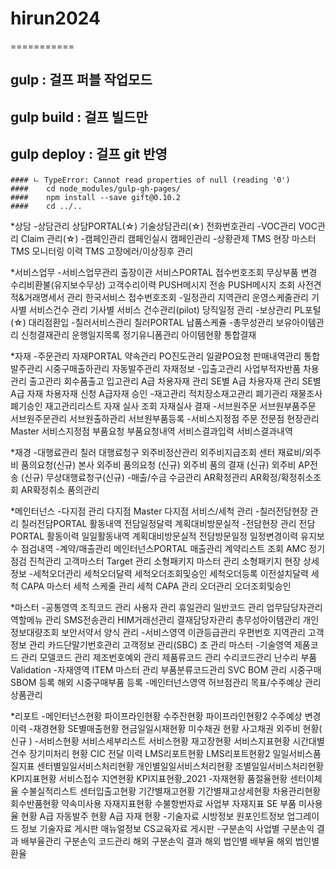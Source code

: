 # hirun2024
===========

## gulp : 걸프 퍼블 작업모드

## gulp build : 걸프 빌드만

## gulp deploy : 걸프 git 반영
```
#### ㄴ TypeError: Cannot read properties of null (reading '0') 
####    cd node_modules/gulp-gh-pages/ 
####    npm install --save gift@0.10.2 
####    cd ../.. 
```






*상담
-상담관리
	상담PORTAL(☆)
	기술상담관리(☆)
	전화번호관리
-VOC관리
	VOC관리
	Claim 관리(☆)
-캠페인관리
	캠페인실시
	캠페인관리
-상황관제
	TMS 현장 마스터
	TMS 모니터링 이력
	TMS 고장에러/이상징후 관리

*서비스업무
-서비스업무관리
	출장이관
	서비스PORTAL
	접수번호조회
	무상부품 변경
	수리비환불(유지보수무상)
	고객수리이력
	PUSH메시지 전송
	PUSH메시지 조회
	사전견적&amp;거래명세서 관리
	한국서비스 접수번호조회
-일정관리
	지역관리
	운영스케줄관리
	기사별 서비스건수 관리
	기사별 서비스 건수관리(pilot)
	당직일정 관리
-보상관리
	PL포털(☆)
	대리점환입
-칠러서비스관리
	칠러PORTAL
	납품스케쥴
-총무성관리
	보유아이템관리
	신청결재관리
	운행일지목록
	정기유니폼관리
	아이템현황
	통합결재

*자재
-주문관리
	자재PORTAL
	약속관리
	PO진도관리
	일괄PO요청
	판매내역관리
	통합발주관리
	시중구매출하관리
	자동발주관리
	자재정보
-입출고관리
	사업부적자반품
	차용관리
	출고관리
	회수품출고
	입고관리
	A급 차용자재 관리
	SE별 A급 차용자재 관리
	SE별 A급 자재 차용자재 신청
	A급자재 승인
-재고관리
	적치장소재고관리
	폐기관리
	재물조사
	폐기승인
	재고관리리스트
	자재 실사 조회
	자재실사 결재
-서브원주문
	서브원부품주문
	서브원주문관리
	서브원출하관리
	서브원부품등록
-서비스지정점 주문
	전문점 현장관리 Master
	서비스지정점 부품요청
	부품요청내역
	서비스결과입력
	서비스결과내역

*재경
-대행료관리
	칠러 대행료청구
	외주비정산관리
	외주비지급조회
	센터 재료비/외주비 품의요청(신규)
	본사 외주비 품의요청 (신규)
	외주비 품의 결재 (신규)
	외주비 AP전송 (신규)
	무상대행료청구(신규)
-매출/수금
	수금관리
	AR확정관리
	AR확정/확정취소조회
	AR확정취소 품의관리
	
*메인터넌스
-다지점 관리
	다지점 Master
	다지점 서비스/세척 관리
-칠러전담현장 관리
	칠러전담PORTAL
	활동내역
	전담일정달력
	계획대비방문실적
-전담현장 관리
	전담 PORTAL
	활동이력
	일일활동내역
	계획대비방문실적
	전담방문일정
	일정변경이력
	유지보수 점검내역
-계약/매출관리
	메인터넌스PORTAL
	매출관리
	계약리스트 조회
	AMC 정기점검 진척관리
	고객마스터
	Target 관리
	소형패키지 마스터 관리
	소형패키지 현장 상세정보
-세척오더관리
	세척오더달력
	세척오더조회및승인
	세척오더등록
	이전설치달력
	세척 CAPA 마스터
	세척 스케줄 관리
	세척 CAPA 관리
	오더관리
	오더조회및승인</a>
	
*마스터
-공통영역
	조직코드 관리
	사용자 관리
	휴일관리
	일반코드 관리
	업무담당자관리
	역할메뉴 관리
	SMS전송관리
	HIM거래선관리
	결재담당자관리
	총무성아이템관리
	개인정보대량조회
	보안서약서 양식 관리
-서비스영역
	이관등급관리
	우편번호 지역관리
	고객정보 관리
	카드단말기번호관리
	고객정보 관리(SBC)
	조 관리 마스터
-기술영역
	제품코드 관리
	모델코드 관리
	제조번호예외 관리
	제품류코드 관리
	수리코드관리
	난수리 부품 Validation
-자재영역
	ITEM 마스터 관리
	부품분류코드관리
	SVC BOM 관리
	시중구매SBOM 등록
	해외 시중구매부품 등록
-메인터넌스영역
	허브점관리
	목표/수주예상 관리
	상품관리

*리포트
-메인터넌스현황
	파이프라인현황
	수주잔현황
	파이프라인현황2
	수주예상 변경이력
-재경현황
	SE별매출현황
	현금일일시재현황
	미수채권 현황
	사고채권
	외주비 현황( 신규 )
-서비스현황
	서비스세부리스트
	서비스현황
	재고장현황
	서비스지표현황
	시간대별 건수
	장기미처리 현황
	CIC 전달 이력
	LMS리포트현황
	LMS리포트현황2
	일일서비스품질지표
	센터별일일서비스처리현황
	개인별일일서비스처리현황
	조별일일서비스처리현황
	KPI지표현황
	서비스접수 지연현황
	KPI지표현황_2021
-자재현황
	품절율현황
	센터이체율
	수불실적리스트
	센터입출고현황
	기간별재고현황
	기간별재고상세현황
	차용관리현황
	회수반품현황
	약속미사용
	자재지표현황
	수불항번자료
	사업부 자재지표
	SE 부품 미사용율 현황
	A급 자동발주 현황
	A급 자재 현황
-기술자료
	시방정보
	원포인트정보
	업그레이드 정보
	기술자료 게시판
	매뉴얼정보
	CS교육자료 게시판
-구분손익
	사업별 구분손익 결과
	배부율관리
	구분손익 코드관리
	해외 구분손익 결과
	해외 법인별 배부율
	해외 법인별 환율

